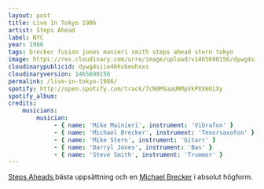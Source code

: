 ```yaml
---
layout: post
title: Live In Tokyo 1986
artist: Steps Ahead
label: NYC
year: 1986
tags: brecker fusion jones manieri smith steps ahead stern tokyo
image: https://res.cloudinary.com/urre/image/upload/v1465690156/dywg4siie46hvbeohxxs.jpg
cloudinarypublicid: dywg4siie46hvbeohxxs
cloudinaryversion: 1465690156
permalink: /live-in-tokyo-1986/
spotify: http://open.spotify.com/track/7cN0MSaoURMpVkPXX6UiXy
spotify_album: 
credits:
    musicians:
        musician:
             - { name: 'Mike Mainieri', instrument: 'Vibrafon' }
             - { name: 'Michael Brecker', instrument: 'Tenorsaxofon' }
             - { name: 'Mike Stern', instrument: 'Gitarr' }
             - { name: 'Darryl Jones', instrument: 'Bas' }
             - { name: 'Steve Smith', instrument: 'Trummor' }
---
```


<a href="http://en.wikipedia.org/wiki/Steps_Ahead">Steps Aheads </a>bästa uppsättning och en <a href="http://sv.wikipedia.org/wiki/Michael_Brecker">Michael Brecker</a> i absolut högform.